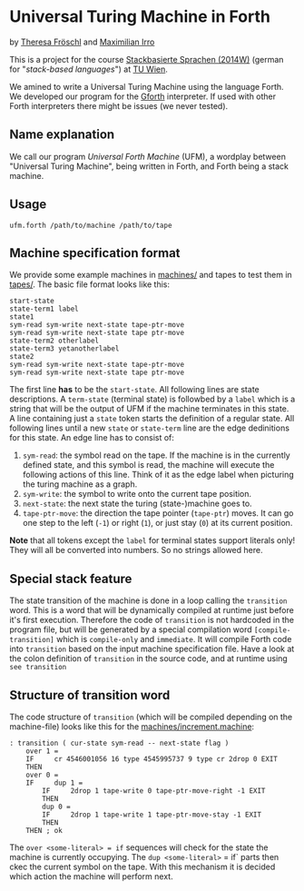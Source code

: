 # Universal Turing Machine in Forth

by [Theresa Fröschl](https://github.com/theresa77) and [Maximilian Irro](https://github.com/mpgirro)

This is a project for the course [Stackbasierte Sprachen (2014W)](http://www.complang.tuwien.ac.at/anton/lvas/stack.html) (german for "*stack-based languages*") at [TU Wien](http://www.informatik.tuwien.ac.at/english).

We amined to write a Universal Turing Machine using the language Forth. We developed our program for the [Gforth](http://www.complang.tuwien.ac.at/forth/gforth/Docs-html/index.html#Top) interpreter. If used with other Forth interpreters there might be issues (we never tested).

## Name explanation

We call our program *Universal Forth Machine* (UFM), a wordplay between "Universal Turing Machine", being written in Forth, and Forth being a stack machine.

## Usage

	ufm.forth /path/to/machine /path/to/tape

## Machine specification format

We provide some example machines in [machines/](machines/) and tapes to test them in [tapes/](tapes/). The basic file format looks like this:

	start-state
	state-term1 label
	state1
	sym-read sym-write next-state tape-ptr-move
	sym-read sym-write next-state tape ptr-move
	state-term2 otherlabel
	state-term3 yetanotherlabel
	state2
	sym-read sym-write next-state tape-ptr-move
	sym-read sym-write next-state tape ptr-move

The first line **has** to be the `start-state`. All following lines are state descriptions. A `term-state` (terminal state) is followbed by a `label` which is a string that will be the output of UFM if the machine terminates in this state. A line containing just a `state` token starts the definition of a regular state. All following lines until a new `state` or `state-term` line are the edge dedinitions for this state. An edge line has to consist of:

1. `sym-read`: the symbol read on the tape. If the machine is in the currently defined state, and this symbol is read, the machine will execute the following actions of this line. Think of it as the edge label when picturing the turing machine as a graph.  
2. `sym-write`: the symbol to write onto the current tape position.
3. `next-state`: the next state the turing (state-)machine goes to.
4. `tape-ptr-move`: the direction the tape pointer (`tape-ptr`) moves. It can go one step to the left (`-1`) or right (`1`), or just stay (`0`) at its current position.

**Note** that all tokens except the `label` for terminal states support literals only! They will all be converted into numbers. So no strings allowed here.

## Special stack feature

The state transition of the machine is done in a loop calling the `transition` word. This is a word that will be dynamically compiled at runtime just before it's first execution. Therefore the code of `transition` is not hardcoded in the program file, but will be generated by a special compilation word `[compile-transition]` which is `compile-only` and `immediate`. It will compile Forth code into `transition` based on the input machine specification file. Have a look at the colon definition of `transition` in the source code, and at runtime using `see transition`

## Structure of transition word

The code structure of `transition` (which will be compiled depending on the machine-file) looks like this for the [machines/increment.machine](machines/increment.machine):

```forth
: transition ( cur-state sym-read -- next-state flag )
	over 1 =
	IF     cr 4546001056 16 type 4545995737 9 type cr 2drop 0 EXIT
	THEN
	over 0 =
	IF     dup 1 =
		IF     2drop 1 tape-write 0 tape-ptr-move-right -1 EXIT
		THEN
		dup 0 =
		IF     2drop 1 tape-write 1 tape-ptr-move-stay -1 EXIT
		THEN
	THEN ; ok
```

The `over <some-literal> = if` sequences will check for the state the machine is currently occupying. The `dup <some-literal>` = if` parts then ckec the current symbol on the tape. With this mechanism it is decided which action the machine will perform next.
